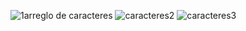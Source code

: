 ![1arreglo de caracteres](https://user-images.githubusercontent.com/30559667/103158692-9a06d800-478e-11eb-8e89-1612ad8b546f.PNG)
![caracteres2](https://user-images.githubusercontent.com/30559667/103158693-9a9f6e80-478e-11eb-9089-1e5596de2b56.PNG)
![caracteres3](https://user-images.githubusercontent.com/30559667/103158694-9b380500-478e-11eb-8f6e-110ce80a236c.PNG)
